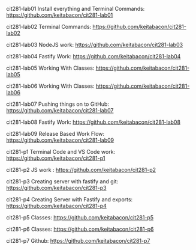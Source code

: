 cit281-lab01 Install everything and Terminal Commands: https://github.com/keitabacon/cit281-lab01

cit281-lab02 Terminal Commands: https://github.com/keitabacon/cit281-lab02

cit281-lab03 NodeJS work: https://github.com/keitabacon/cit281-lab03

cit281-lab04 Fastify Work: https://github.com/keitabacon/cit281-lab04

cit281-lab05 Working With Classes: https://github.com/keitabacon/cit281-lab05

cit281-lab06 Working With Classes: https://github.com/keitabacon/cit281-lab06

cit281-lab07 Pushing things on to GitHub: https://github.com/keitabacon/cit281-lab07

cit281-lab08 Fastify Work: https://github.com/keitabacon/cit281-lab08

cit281-lab09 Release Based Work Flow: https://github.com/keitabacon/cit281-lab09

cit281-p1 Terminal Code and VS Code work: https://github.com/keitabacon/cit281-p1

cit281-p2 JS work : https://github.com/keitabacon/cit281-p2

cit281-p3 Creating server with fastify and git: https://github.com/keitabacon/cit281-p3

cit281-p4 Creating Server with Fastify and exports: https://github.com/keitabacon/cit281-p4

cit281-p5 Classes: https://github.com/keitabacon/cit281-p5

cit281-p6 Classes: https://github.com/keitabacon/cit281-p6

cit281-p7 Github: https://github.com/keitabacon/cit281-p7

